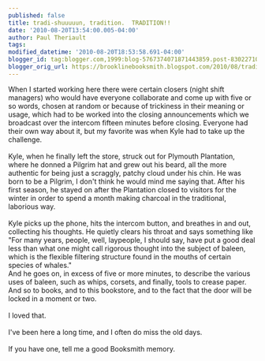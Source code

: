```yaml
---
published: false
title: tradi-shuuuuun, tradition.  TRADITION!!
date: '2010-08-20T13:54:00.005-04:00'
author: Paul Theriault
tags: 
modified_datetime: '2010-08-20T18:53:58.691-04:00'
blogger_id: tag:blogger.com,1999:blog-5767374071871443859.post-8302271005346013347
blogger_orig_url: https://brooklinebooksmith.blogspot.com/2010/08/tradi-shuuuuun-tradition-tradition.html
---
```


When I started working here there were certain closers (night shift managers) who would have everyone collaborate and come up with five or so words, chosen at random or because of trickiness in their meaning or usage, which had to be worked into the closing announcements which we broadcast over the intercom fifteen minutes before closing.   Everyone had their own way about it, but my favorite was when Kyle had to take up the challenge.  <br /><br />Kyle, when he finally left the store, struck out for Plymouth Plantation, where he donned a Pilgrim hat and grew out his beard, all the more authentic for being just a scraggly, patchy cloud under his chin.  He was born to be a Pilgrim, I don't think he would mind me saying that.  After his first season, he stayed on after the Plantation closed to visitors for the winter in order to spend a month making charcoal in the traditional, laborious way. <br /><br />Kyle picks up the phone, hits the intercom button, and breathes in and out, collecting his thoughts.  He quietly clears his throat and says something like "For many years, people, well, laypeople, I should say, have put a good deal less than what one might call rigorous thought into the subject of baleen, which is the flexible filtering structure found in the mouths of certain species of whales." <br />And he goes on, in excess of five or more minutes, to describe the various uses of baleen, such as whips, corsets, and finally, tools to crease paper.  And so to books, and to this bookstore, and to the fact that the door will be locked in a moment or two.<br /><br />I loved that.<br /><br />I've been here a long time, and I often do miss the old days.<br /><br />If you have one, tell me a good Booksmith memory.